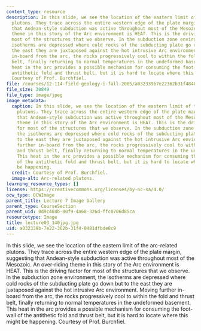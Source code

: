 ```yaml
---
content_type: resource
description: In this slide, we see the location of the eastern limit of the arc-related
  plutons. They trace across the entire western edge of the plate margin, suggesting
  that Andean-style subduction was active throughout most of the Mesozoic. An over-riding
  theme in this story of the Arc environment is HEAT. This is the driving factor for
  most of the structures that we observe. In the subduction zone environment, the
  isotherms are depressed where cold rocks of the subducting plate go down but to
  the east they are juxtaposed against the hot intrusive Arc environment. Moving further
  in-board from the arc, the rocks progressively cool to within the fold and thrust
  belt, finally returning to normal temperatures in the undeformed basement. This
  heat in the arc provides a possible mechanism for consuming the foot-wall of the
  antithetic fold and thrust belt, but it is hard to locate where this might be happening.
  Courtesy of Prof. Burchfiel.
file: /courses/12-114-field-geology-i-fall-2005/a032339b7e22362b31f48481dfbde8c9_lecture03_140jpg.jpg
file_size: 30849
file_type: image/jpeg
image_metadata:
  caption: In this slide, we see the location of the eastern limit of the arc-related
    plutons. They trace across the entire western edge of the plate margin, suggesting
    that Andean-style subduction was active throughout most of the Mesozoic. An over-riding
    theme in this story of the Arc environment is HEAT. This is the driving factor
    for most of the structures that we observe. In the subduction zone environment,
    the isotherms are depressed where cold rocks of the subducting plate go down but
    to the east they are juxtaposed against the hot intrusive Arc environment. Moving
    further in-board from the arc, the rocks progressively cool to within the fold
    and thrust belt, finally returning to normal temperatures in the undeformed basement.
    This heat in the arc provides a possible mechanism for consuming the foot-wall
    of the antithetic fold and thrust belt, but it is hard to locate where this might
    be happening.
  credit: Courtesy of Prof. Burchfiel.
  image-alt: Arc-related plutons.
learning_resource_types: []
license: https://creativecommons.org/licenses/by-nc-sa/4.0/
ocw_type: OCWImage
parent_title: Lecture 7 Image Gallery
parent_type: CourseSection
parent_uid: 0d9c484b-80f9-4a68-326d-ffc0706d85ca
resourcetype: Image
title: lecture03_140jpg.jpg
uid: a032339b-7e22-362b-31f4-8481dfbde8c9
---
```

In this slide, we see the location of the eastern limit of the arc-related plutons. They trace across the entire western edge of the plate margin, suggesting that Andean-style subduction was active throughout most of the Mesozoic. An over-riding theme in this story of the Arc environment is HEAT. This is the driving factor for most of the structures that we observe. In the subduction zone environment, the isotherms are depressed where cold rocks of the subducting plate go down but to the east they are juxtaposed against the hot intrusive Arc environment. Moving further in-board from the arc, the rocks progressively cool to within the fold and thrust belt, finally returning to normal temperatures in the undeformed basement. This heat in the arc provides a possible mechanism for consuming the foot-wall of the antithetic fold and thrust belt, but it is hard to locate where this might be happening. Courtesy of Prof. Burchfiel.